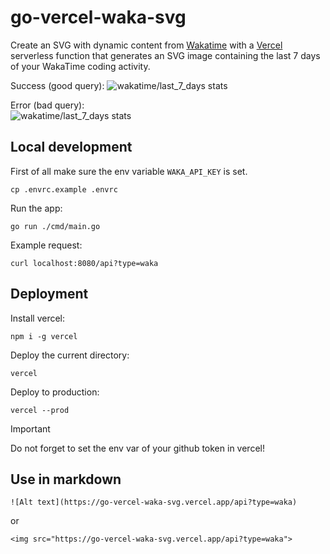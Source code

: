 # go-vercel-waka-svg
Create an SVG with dynamic content from [Wakatime](https://wakatime.com/) with a [Vercel](https://vercel.com/) serverless function that generates an SVG image containing the last 7 days of your WakaTime coding activity.

Success (good query):
![wakatime/last_7_days stats](https://go-vercel-waka-svg.vercel.app/api?type=waka)

Error (bad query):  
![wakatime/last_7_days stats](https://go-vercel-waka-svg.vercel.app/api?type=whattype)

## Local development
First of all make sure the env variable `WAKA_API_KEY` is set.
```
cp .envrc.example .envrc
```

Run the app:
```
go run ./cmd/main.go
```

Example request:
```
curl localhost:8080/api?type=waka
```

## Deployment
Install vercel:
```
npm i -g vercel
```

Deploy the current directory:
```
vercel
```

Deploy to production:
```
vercel --prod
```

> [!IMPORTANT]
> Do not forget to set the env var of your github token in vercel!

## Use in markdown
```
![Alt text](https://go-vercel-waka-svg.vercel.app/api?type=waka)
```
or
```
<img src="https://go-vercel-waka-svg.vercel.app/api?type=waka">
```
